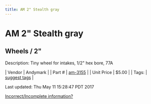 ```yaml
---
title: AM 2" Stealth gray
---
```


# AM 2" Stealth gray
## Wheels / 2"
Description: 	Tiny wheel for intakes, 1/2" hex bore, 77A 

| Vendor | Andymark | 
| Part # | [am-3155](https://www.andymark.com/product-p/am-3155.htm) | 
| Unit Price | $5.00 | 
| Tags: | [suggest tags](https://docs.google.com/forms/d/e/1FAIpQLSeWyY8v3RgOty-MyWmh9U0iivNYN_molChYyS-0U-o-kOAv_g/viewform) | 

Last updated: Thu May 11 15:28:47 PDT 2017

 [Incorrect/Incomplete information?](https://docs.google.com/forms/d/e/1FAIpQLSeWyY8v3RgOty-MyWmh9U0iivNYN_molChYyS-0U-o-kOAv_g/viewform)
